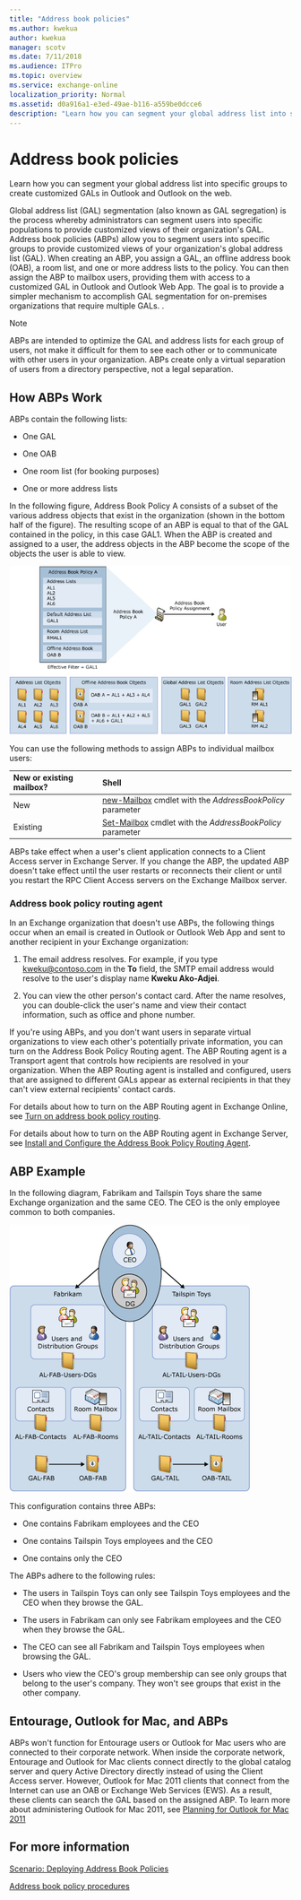 ```yaml
---
title: "Address book policies"
ms.author: kwekua
author: kwekua
manager: scotv
ms.date: 7/11/2018
ms.audience: ITPro
ms.topic: overview
ms.service: exchange-online
localization_priority: Normal
ms.assetid: d0a916a1-e3ed-49ae-b116-a559be0dcce6
description: "Learn how you can segment your global address list into specific groups to create customized GALs in Outlook and Outlook on the web."
---
```


# Address book policies

Learn how you can segment your global address list into specific groups to create customized GALs in Outlook and Outlook on the web.
  
Global address list (GAL) segmentation (also known as GAL segregation) is the process whereby administrators can segment users into specific populations to provide customized views of their organization's GAL. Address book policies (ABPs) allow you to segment users into specific groups to provide customized views of your organization's global address list (GAL). When creating an ABP, you assign a GAL, an offline address book (OAB), a room list, and one or more address lists to the policy. You can then assign the ABP to mailbox users, providing them with access to a customized GAL in Outlook and Outlook Web App. The goal is to provide a simpler mechanism to accomplish GAL segmentation for on-premises organizations that require multiple GALs. .
  
> [!NOTE]
> ABPs are intended to optimize the GAL and address lists for each group of users, not make it difficult for them to see each other or to communicate with other users in your organization. ABPs create only a virtual separation of users from a directory perspective, not a legal separation. 
  
## How ABPs Work
<a name="How"> </a>

ABPs contain the following lists:
  
- One GAL
    
- One OAB
    
- One room list (for booking purposes)
    
- One or more address lists
    
In the following figure, Address Book Policy A consists of a subset of the various address objects that exist in the organization (shown in the bottom half of the figure). The resulting scope of an ABP is equal to that of the GAL contained in the policy, in this case GAL1. When the ABP is created and assigned to a user, the address objects in the ABP become the scope of the objects the user is able to view.
  
![Overview of Address Book Policies](../../media/ITPro_Mailbox_ABPOverall.gif)
  
 You can use the following methods to assign ABPs to individual mailbox users: 
  
|**New or existing mailbox?**|**Shell**|
|:-----|:-----|
|New  <br/> |[new-Mailbox](http://technet.microsoft.com/library/42dbb25a-0b23-4775-ae15-7af62c089565.aspx) cmdlet with the  _AddressBookPolicy_ parameter  <br/> |
|Existing  <br/> |[Set-Mailbox](http://technet.microsoft.com/library/a0d413b9-d949-4df6-ba96-ac0906dedae2.aspx) cmdlet with the  _AddressBookPolicy_ parameter  <br/> |
   
ABPs take effect when a user's client application connects to a Client Access server in Exchange Server. If you change the ABP, the updated ABP doesn't take effect until the user restarts or reconnects their client or until you restart the RPC Client Access servers on the Exchange Mailbox server.
  
### Address book policy routing agent
<a name="ABPTransport"> </a>

In an Exchange organization that doesn't use ABPs, the following things occur when an email is created in Outlook or Outlook Web App and sent to another recipient in your Exchange organization:
  
1. The email address resolves. For example, if you type kweku@contoso.com in the **To** field, the SMTP email address would resolve to the user's display name **Kweku Ako-Adjei**. 
    
2. You can view the other person's contact card. After the name resolves, you can double-click the user's name and view their contact information, such as office and phone number.
    
If you're using ABPs, and you don't want users in separate virtual organizations to view each other's potentially private information, you can turn on the Address Book Policy Routing agent. The ABP Routing agent is a Transport agent that controls how recipients are resolved in your organization. When the ABP Routing agent is installed and configured, users that are assigned to different GALs appear as external recipients in that they can't view external recipients' contact cards.
  
For details about how to turn on the ABP Routing agent in Exchange Online, see [Turn on address book policy routing](turn-on-address-book-policy-routing.md). 
  
For details about how to turn on the ABP Routing agent in Exchange Server, see [Install and Configure the Address Book Policy Routing Agent](http://technet.microsoft.com/library/20e8a43d-4508-4388-a2c9-aa3073593cc2.aspx).
  
## ABP Example
<a name="example"> </a>

In the following diagram, Fabrikam and Tailspin Toys share the same Exchange organization and the same CEO. The CEO is the only employee common to both companies. 
  
![Two Companies One CEO](../../media/ITPro_.gif)
  
This configuration contains three ABPs:
  
- One contains Fabrikam employees and the CEO
    
- One contains Tailspin Toys employees and the CEO
    
- One contains only the CEO
    
The ABPs adhere to the following rules:
  
- The users in Tailspin Toys can only see Tailspin Toys employees and the CEO when they browse the GAL.
    
- The users in Fabrikam can only see Fabrikam employees and the CEO when they browse the GAL.
    
- The CEO can see all Fabrikam and Tailspin Toys employees when browsing the GAL.
    
- Users who view the CEO's group membership can see only groups that belong to the user's company. They won't see groups that exist in the other company.
    
## Entourage, Outlook for Mac, and ABPs
<a name="Clients"> </a>

ABPs won't function for Entourage users or Outlook for Mac users who are connected to their corporate network. When inside the corporate network, Entourage and Outlook for Mac clients connect directly to the global catalog server and query Active Directory directly instead of using the Client Access server. However, Outlook for Mac 2011 clients that connect from the Internet can use an OAB or Exchange Web Services (EWS). As a result, these clients can search the GAL based on the assigned ABP. To learn more about administering Outlook for Mac 2011, see [Planning for Outlook for Mac 2011](https://go.microsoft.com/fwlink/p/?LinkId=231878)
  
## For more information
<a name="Clients"> </a>

[Scenario: Deploying Address Book Policies](http://technet.microsoft.com/library/6ac3c87d-161f-447b-afb2-149ae7e3f1dc.aspx)
  
[Address book policy procedures](address-book-policy-procedures.md)
  

